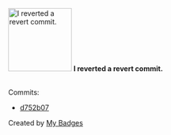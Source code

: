 <img src="https://my-badges.github.io/my-badges/revert-revert-commit.png" alt="I reverted a revert commit." title="I reverted a revert commit." width="128">
<strong>I reverted a revert commit.</strong>
<br><br>

Commits:

- <a href="https://github.com/Mindgamesnl/OpenAudioMc/commit/d752b07cd0f9005f70cbab27a6416e6498795512">d752b07</a>


Created by <a href="https://github.com/my-badges/my-badges">My Badges</a>
